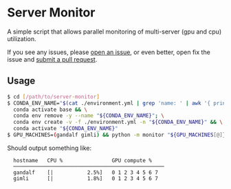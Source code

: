 # Server Monitor
A simple script that allows parallel monitoring of multi-server (gpu and cpu) utilization.

If you see any issues, please [open an issue](../../issues/new), or even better, open fix the issue and [submit a pull request](../../compare).

## Usage

``` sh
$ cd [/path/to/server-monitor]
$ CONDA_ENV_NAME="$(cat ./environment.yml | grep 'name: ' | awk '{ print $2}')" && \
  conda activate base && \
  conda env remove -y --name "${CONDA_ENV_NAME}"; \
  conda env create -v -f ./environment.yml -n "${CONDA_ENV_NAME}" && \
  conda activate "${CONDA_ENV_NAME}"
$ GPU_MACHINES=(gandalf gimli) && python -m monitor "${GPU_MACHINES[@]}"
```

Should output something like:
```
  hostname   CPU %                GPU compute %
  ─────────────────────────────────────────────────
  gandalf    [|           2.5%]   0 1 2 3 4 5 6 7
  gimli      [|           1.8%]   0 1 2 3 4 5 6 7
```
